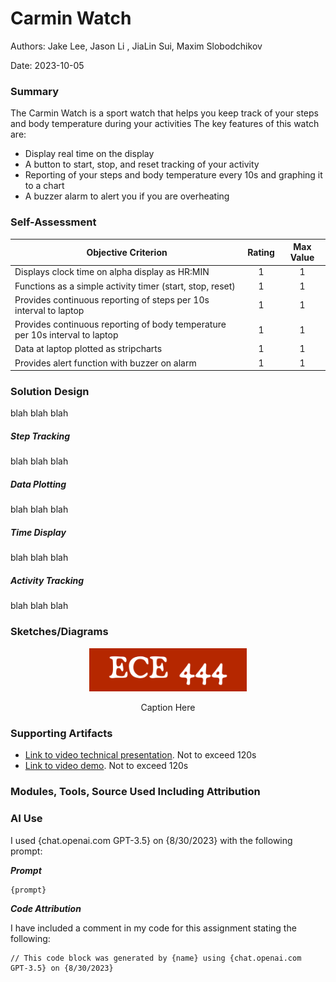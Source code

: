 # Carmin Watch

Authors: Jake Lee, Jason Li , JiaLin Sui, Maxim Slobodchikov

Date: 2023-10-05

### Summary
The Carmin Watch is a sport watch that helps you keep track of your steps and body temperature during your activities
The key features of this watch are:
- Display real time on the display
- A button to start, stop, and reset tracking of your activity
- Reporting of your steps and body temperature every 10s and graphing it to a chart
- A buzzer alarm to alert you if you are overheating


### Self-Assessment 

| Objective Criterion | Rating | Max Value  | 
|---------------------------------------------|:-----------:|:---------:|
| Displays clock time on alpha display as HR:MIN | 1 |  1     | 
| Functions as a simple activity timer (start, stop, reset) | 1 |  1     | 
| Provides continuous reporting of steps per 10s interval to laptop | 1 |  1     | 
| Provides continuous reporting of body temperature per 10s interval to laptop | 1 |  1     | 
| Data at laptop plotted as stripcharts | 1 |  1     | 
| Provides alert function with buzzer on alarm | 1 |  1     | 


### Solution Design
blah blah blah

##### Step Tracking
blah blah blah

##### Data Plotting
blah blah blah

##### Time Display
blah blah blah

##### Activity Tracking
blah blah blah



### Sketches/Diagrams
<p align="center">
<img src="./images/ece444.png" width="50%">
</p>
<p align="center">
Caption Here
</p>



### Supporting Artifacts
- [Link to video technical presentation](). Not to exceed 120s
- [Link to video demo](). Not to exceed 120s


### Modules, Tools, Source Used Including Attribution

### AI Use

I used {chat.openai.com GPT-3.5} on {8/30/2023} with the following prompt:

***Prompt***

```
{prompt}

```

***Code Attribution***

I have included a comment in my code for this assignment stating the following:

```
// This code block was generated by {name} using {chat.openai.com
GPT-3.5} on {8/30/2023}

```


